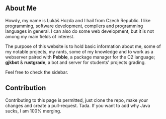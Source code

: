 ## About Me
Howdy, my name is Lukáš Hozda and I hail from Czech Republic.
I like programming, software development, compilers 
and programming languages in general. I can also do some web
development, but it is not among my main fields of interest.

The purpose of this website is to hold basic information
about me, some of my notable projects, my rants, some of my knowledge
and to work as a webserver paired with __Pebble__, a package manager for
the C2 language; __gjkbot__ & __rustgrade__, a bot and server for students' projects grading.

Feel free to check the sidebar.

## Contribution
Contributing to this page is permitted, just clone
the repo, make your changes and create a pull-request.
Tada. If you want to add why Java
sucks, I am 100% merging.
